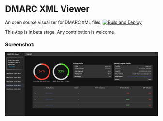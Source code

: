 # DMARC XML Viewer
An open source visualizer for DMARC XML files.
[![Build and Deploy](https://github.com/ITESoftcare/dmarc-xml-viewer/actions/workflows/deploy.yml/badge.svg?branch=live&event=status)](https://github.com/ITESoftcare/dmarc-xml-viewer/actions/workflows/deploy.yml)

This App is in beta stage. Any contribution is welcome.

### Screenshot:

<p align="center">
   <img src="./Screenshot.png" alt="Logo"/>
</p>
